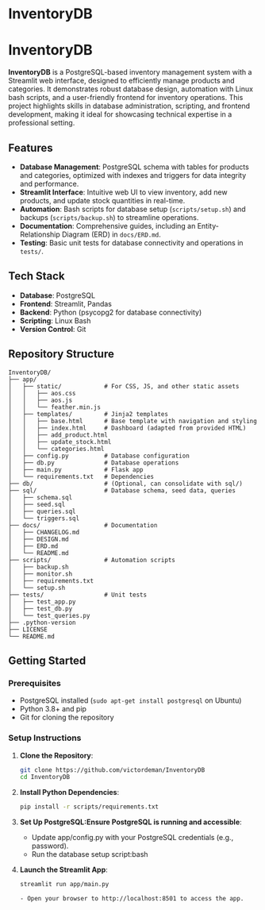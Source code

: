 # InventoryDB

# InventoryDB

**InventoryDB** is a PostgreSQL-based inventory management system with a Streamlit web interface, designed to efficiently manage products and categories. It demonstrates robust database design, automation with Linux bash scripts, and a user-friendly frontend for inventory operations. This project highlights skills in database administration, scripting, and frontend development, making it ideal for showcasing technical expertise in a professional setting.

## Features

- **Database Management**: PostgreSQL schema with tables for products and categories, optimized with indexes and triggers for data integrity and performance.
- **Streamlit Interface**: Intuitive web UI to view inventory, add new products, and update stock quantities in real-time.
- **Automation**: Bash scripts for database setup (`scripts/setup.sh`) and backups (`scripts/backup.sh`) to streamline operations.
- **Documentation**: Comprehensive guides, including an Entity-Relationship Diagram (ERD) in `docs/ERD.md`.
- **Testing**: Basic unit tests for database connectivity and operations in `tests/`.

## Tech Stack

- **Database**: PostgreSQL
- **Frontend**: Streamlit, Pandas
- **Backend**: Python (psycopg2 for database connectivity)
- **Scripting**: Linux Bash
- **Version Control**: Git
## Repository Structure
```
InventoryDB/
├── app/
│   ├── static/            # For CSS, JS, and other static assets
│   │   ├── aos.css
│   │   ├── aos.js
│   │   └── feather.min.js
│   ├── templates/         # Jinja2 templates
│   │   ├── base.html      # Base template with navigation and styling
│   │   ├── index.html     # Dashboard (adapted from provided HTML)
│   │   ├── add_product.html
│   │   ├── update_stock.html
│   │   └── categories.html
│   ├── config.py          # Database configuration
│   ├── db.py              # Database operations
│   ├── main.py            # Flask app
│   └── requirements.txt   # Dependencies
├── db/                    # (Optional, can consolidate with sql/)
├── sql/                   # Database schema, seed data, queries
│   ├── schema.sql
│   ├── seed.sql
│   ├── queries.sql
│   └── triggers.sql
├── docs/                  # Documentation
│   ├── CHANGELOG.md
│   ├── DESIGN.md
│   ├── ERD.md
│   └── README.md
├── scripts/               # Automation scripts
│   ├── backup.sh
│   ├── monitor.sh
│   ├── requirements.txt
│   └── setup.sh
├── tests/                 # Unit tests
│   ├── test_app.py
│   ├── test_db.py
│   └── test_queries.py
├── .python-version
├── LICENSE
└── README.md
```
## Getting Started

### Prerequisites

- PostgreSQL installed (`sudo apt-get install postgresql` on Ubuntu)
- Python 3.8+ and pip
- Git for cloning the repository

### Setup Instructions

1. **Clone the Repository**:
   ```bash
   git clone https://github.com/victordeman/InventoryDB
   cd InventoryDB

2. **Install Python Dependencies**:
   ```bash
   pip install -r scripts/requirements.txt

3. **Set Up PostgreSQL:Ensure PostgreSQL is running and accessible**:
   - Update app/config.py with your PostgreSQL credentials (e.g., password).
   - Run the database setup script:bash 

4. **Launch the Streamlit App**:
   ```bash
   streamlit run app/main.py

   - Open your browser to http://localhost:8501 to access the app.
